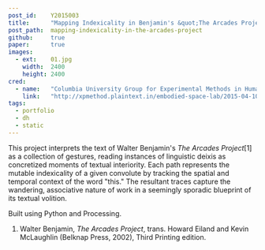 ```yaml
---
post_id:    Y2015003
title:      "Mapping Indexicality in Benjamin's &quot;The Arcades Project&quot;"
post_path:  mapping-indexicality-in-the-arcades-project
github:     true
paper:      true
images:     
  - ext:    01.jpg
    width:  2400
    height: 2400
cred:
  - name:   "Columbia University Group for Experimental Methods in Humanistic Research"
    link:   "http://xpmethod.plaintext.in/embodied-space-lab/2015-04-10-mapping-indexality.html"
tags:
  - portfolio
  - dh
  - static
---
```

This project interprets the text of Walter Benjamin's _The Arcades Project_[1] as a collection of gestures, reading instances of linguistic deixis as concretized moments of textual interiority. Each path represents the mutable indexicality of a given convolute by tracking the spatial and temporal context of the word "this." The resultant traces capture the wandering, associative nature of work in a seemingly sporadic blueprint of its textual volition. 

Built using Python and Processing. 

1. Walter Benjamin, _The Arcades Project_, trans. Howard Eiland and Kevin McLaughlin (Belknap Press, 2002), Third Printing edition.